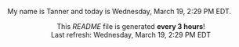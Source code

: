 My name is Tanner and today is Wednesday, March 19, 2:29 PM EDT.

<p align="center">This <i>README</i> file is generated <b>every 3 hours</b>!</br>Last refresh: Wednesday, March 19, 2:29 PM EDT<br /></p>
